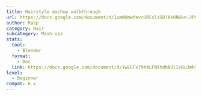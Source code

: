 ```yaml
---
title: Hairstyle mashup walkthrough
url: https://docs.google.com/document/d/1umWUmwfevcURCsliGDlbk0N6kn-2PKDExyaPMr8Lzow
author: Rasp
category: Hair
subcategory: Mash-ups
stats:
  tool:
    - Blender
  format:
    - Doc
  link: https://docs.google.com/document/d/1wLEFx79t4LFNXhdhbUlIvBuJmhShAkfH30lTyz1lZxA/edit?usp=sharing
level:
  - Beginner
compat: 6.x
---
```

